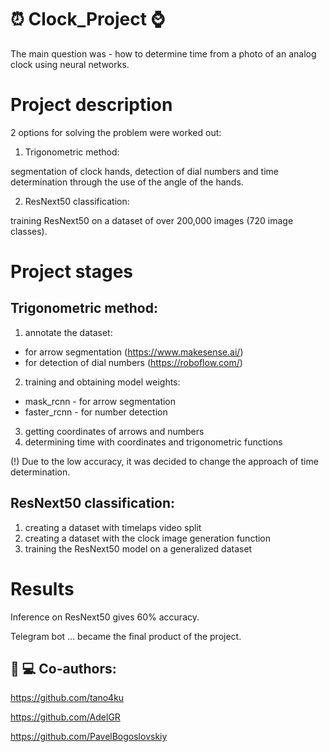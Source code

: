 # :alarm_clock: Clock_Project :watch: 
The main question was - how to determine time from a photo of an analog clock using neural networks.

# Project description
2 options for solving the problem were worked out:
1. Trigonometric method:

segmentation of clock hands, detection of dial numbers and time determination through the use of the angle of the hands.

2. ResNext50 classification:

training ResNext50 on a dataset of over 200,000 images (720 image classes). 

# Project stages
## Trigonometric method:

1) annotate the dataset:
- for arrow segmentation (https://www.makesense.ai/)
- for detection of dial numbers (https://roboflow.com/)
2) training and obtaining model weights:
- mask_rcnn - for arrow segmentation
- faster_rcnn - for number detection
3) getting coordinates of arrows and numbers
4) determining time with coordinates and trigonometric functions

(!) Due to the low accuracy, it was decided to change the approach of time determination.

## ResNext50 classification:

1) creating a dataset with timelaps video split
2) creating a dataset with the clock image generation function
3) training the ResNext50 model on a generalized dataset 

# Results
Inference on ResNext50 gives 60% accuracy.

Telegram bot ... became the final product of the project.

## :man: :computer: Co-authors:

https://github.com/tano4ku

https://github.com/AdelGR

https://github.com/PavelBogoslovskiy
